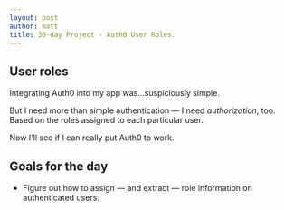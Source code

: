 ```yaml
---
layout: post
author: matt
title: 30-day Project - Auth0 User Roles.
---
```


## User roles

Integrating Auth0 into my app was...suspiciously simple.

But I need more than simple authentication — I need *authorization*, too. Based on the roles assigned to each particular user.

Now I'll see if I can really put Auth0 to work.

## Goals for the day

- Figure out how to assign — and extract — role information on authenticated users.

